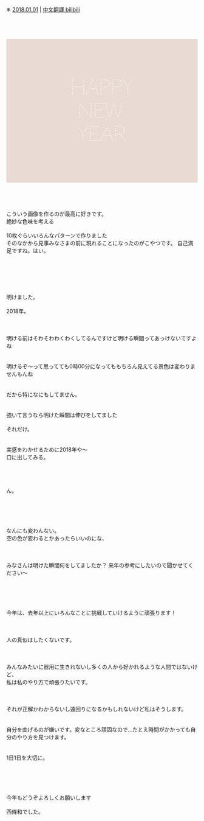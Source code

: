 ❄︎
[2018.01.01](http://blog.nanabunnonijyuuni.com/s/n227/diary/detail/136?ima=1128&cd=blog) | [中文翻譯 bilibili](https://www.bilibili.com/read/cv4951034)
<br><br><br><br><br>
![20180101_Blog_Nagomi_#1](../../../../../Album/Backup/Blog/Nagomi/Jan2018/20180101_Blog_Nagomi_%231.JPG)
<br><br><br><br><br>
こういう画像を作るのが最高に好きです。
<br>
絶妙な色味を考える
<br><br>
10枚ぐらいいろんなパターンで作りました
<br>
そのなかから見事みなさまの前に現れることになったのがこやつです。
自己満足ですね。はい。
<br><br><br><br><br><br><br>
明けました。
<br><br>
2018年。
<br><br><br><br>
明ける前はそわそわわくわくしてるんですけど明ける瞬間ってあっけないですよね
<br><br><br>
明けるぞ〜って思ってても0時00分になってももちろん見えてる景色は変わりませんもんね
<br><br><br>
だから特になにもしてません。
<br><br><br>
強いて言うなら明けた瞬間は伸びをしてました
<br><br>
それだけ。
<br><br><br>
実感をわかせるために2018年や〜
<br>
口に出してみる。
<br><br><br><br><br>
ん。
<br><br><br><br><br><br>
なんにも変わんない。
<br>
空の色が変わるとかあったらいいのにな、
<br><br><br><br>
みなさんは明けた瞬間何をしてましたか？
来年の参考にしたいので聞かせてください〜
<br><br><br><br><br><br>
今年は、去年以上にいろんなことに挑戦していけるように頑張ります！
<br><br><br><br>
人の真似はしたくないです。
<br><br><br><br>
みんなみたいに器用に生きれないし多くの人から好かれるような人間ではないけど、
<br>
私は私のやり方で頑張りたいです。
<br><br><br><br>
それが正解かわからないし遠回りになるかもしれないけど私はそうします。
<br><br><br>
自分を曲げるのが嫌いです。変なところ頑固なので…たとえ時間がかかっても自分のやり方を見つけます。
<br><br><br>
1日1日を大切に。
<br><br><br><br><br><br>
今年もどうぞよろしくお願いします
<br><br>
西條和でした。
